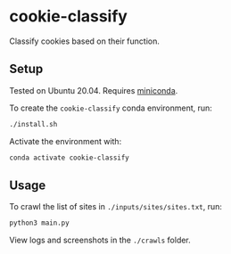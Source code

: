 # cookie-classify
Classify cookies based on their function.

## Setup
Tested on Ubuntu 20.04. Requires [miniconda](https://docs.conda.io/en/latest/miniconda.html).

To create the `cookie-classify` conda environment, run:
```bash
./install.sh
```

Activate the environment with:
```bash
conda activate cookie-classify
```

## Usage
To crawl the list of sites in `./inputs/sites/sites.txt`, run:
```bash
python3 main.py
```

View logs and screenshots in the `./crawls` folder.